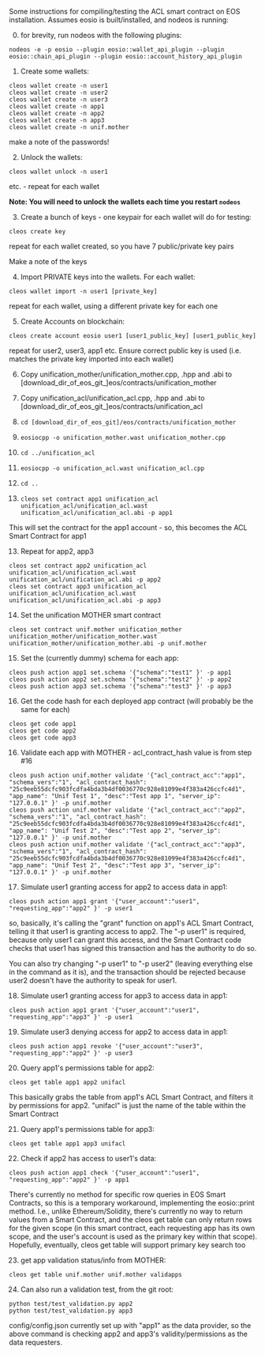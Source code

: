 Some instructions for compiling/testing the ACL smart contract on EOS installation. Assumes eosio is built/installed, and nodeos is running:

0) for brevity, run nodeos with the following plugins:
```
nodeos -e -p eosio --plugin eosio::wallet_api_plugin --plugin eosio::chain_api_plugin --plugin eosio::account_history_api_plugin
```

1) Create some wallets:
```
cleos wallet create -n user1
cleos wallet create -n user2
cleos wallet create -n user3
cleos wallet create -n app1
cleos wallet create -n app2
cleos wallet create -n app3
cleos wallet create -n unif.mother
```

make a note of the passwords!

2) Unlock the wallets:

```
cleos wallet unlock -n user1
```
etc. - repeat for each wallet

__Note: You will need to unlock the wallets each time you restart `nodeos`__

3) Create a bunch of keys - one keypair for each wallet will do for testing:
```
cleos create key
```

repeat for each wallet created, so you have 7 public/private key pairs

Make a note of the keys

4) Import PRIVATE keys into the wallets. For each wallet:

```
cleos wallet import -n user1 [private_key]
```

repeat for each wallet, using a different private key for each one

5) Create Accounts on blockchain:
```
cleos create account eosio user1 [user1_public_key] [user1_public_key]
```

repeat for user2, user3, app1 etc. Ensure correct public key is used (i.e. matches the private key imported into each wallet)

6) Copy unification_mother/unification_mother.cpp, .hpp and .abi to [download_dir_of_eos_git_]eos/contracts/unification_mother

7) Copy unification_acl/unification_acl.cpp, .hpp and .abi to [download_dir_of_eos_git_]eos/contracts/unification_acl

7) `cd [download_dir_of_eos_git]/eos/contracts/unification_mother`

8) `eosiocpp -o unification_mother.wast unification_mother.cpp`

9) `cd ../unification_acl`

10) `eosiocpp -o unification_acl.wast unification_acl.cpp`

11) `cd ..`

12) `cleos set contract app1 unification_acl unification_acl/unification_acl.wast unification_acl/unification_acl.abi -p app1`

This will set the contract for the app1 account - so, this becomes the ACL Smart Contract for app1

13) Repeat for app2, app3
```
cleos set contract app2 unification_acl unification_acl/unification_acl.wast unification_acl/unification_acl.abi -p app2
cleos set contract app3 unification_acl unification_acl/unification_acl.wast unification_acl/unification_acl.abi -p app3
```

14) Set the unification MOTHER smart contract
```
cleos set contract unif.mother unification_mother unification_mother/unification_mother.wast unification_mother/unification_mother.abi -p unif.mother
```

15) Set the (currently dummy) schema for each app:
```
cleos push action app1 set.schema '{"schema":"test1" }' -p app1
cleos push action app2 set.schema '{"schema":"test2" }' -p app2
cleos push action app3 set.schema '{"schema":"test3" }' -p app3
```

16) Get the code hash for each deployed app contract (will probably be the same for each)
```
cleos get code app1
cleos get code app2
cleos get code app3
```

16) Validate each app with MOTHER - acl_contract_hash value is from step #16
```
cleos push action unif.mother validate '{"acl_contract_acc":"app1", "schema_vers":"1", "acl_contract_hash": "25c9eeb55dcfc903fcdfa4bda3b4df0036770c928e81099e4f383a426ccfc4d1", "app_name": "Unif Test 1", "desc":"Test app 1", "server_ip": "127.0.0.1" }' -p unif.mother
cleos push action unif.mother validate '{"acl_contract_acc":"app2", "schema_vers":"1", "acl_contract_hash": "25c9eeb55dcfc903fcdfa4bda3b4df0036770c928e81099e4f383a426ccfc4d1", "app_name": "Unif Test 2", "desc":"Test app 2", "server_ip": "127.0.0.1" }' -p unif.mother
cleos push action unif.mother validate '{"acl_contract_acc":"app3", "schema_vers":"1", "acl_contract_hash": "25c9eeb55dcfc903fcdfa4bda3b4df0036770c928e81099e4f383a426ccfc4d1", "app_name": "Unif Test 2", "desc":"Test app 3", "server_ip": "127.0.0.1" }' -p unif.mother
```

17) Simulate user1 granting access for app2 to access data in app1:
```
cleos push action app1 grant '{"user_account":"user1", "requesting_app":"app2" }' -p user1
```

so, basically, it's calling the "grant" function on app1's ACL Smart Contract, telling it that user1 is granting access to app2. The "-p user1" is required, because only user1 can grant this access, and the Smart Contract code checks that user1 has signed this transaction and has the authority to do so.

You can also try changing "-p user1" to "-p user2" (leaving everything else in the command as it is), and the transaction should be rejected because user2 doesn't have the authority to speak for user1.

18) Simulate user1 granting access for app3 to access data in app1:
```
cleos push action app1 grant '{"user_account":"user1", "requesting_app":"app3" }' -p user1
```

19) Simulate user3 denying access for app2 to access data in app1:
```
cleos push action app1 revoke '{"user_account":"user3", "requesting_app":"app2" }' -p user3
```

20) Query app1's permissions table for app2:
```
cleos get table app1 app2 unifacl
```

This basically grabs the table from app1's ACL Smart Contract, and filters it by permissions for app2. "unifacl" is just the name of the table within the Smart Contract

21) Query app1's permissions table for app3:
```
cleos get table app1 app3 unifacl
```
22) Check if app2 has access to user1's data:
```
cleos push action app1 check '{"user_account":"user1", "requesting_app":"app2" }' -p app1
```
There's currently no method for specific row queries in EOS Smart Contracts, so this is a temporary workaround, implementing the eosio::print method. I.e., unlike Ethereum/Solidity, there's currently no way to return values from a Smart Contract, and the cleos get table can only return rows for the given scope (in this smart contract, each requesting app has its own scope, and the user's account is used as the primary key within that scope). Hopefully, eventually, cleos get table will support primary key search too

23) get app validation status/info from MOTHER:
```
cleos get table unif.mother unif.mother validapps
```
24) Can also run a validation test, from the git root:
```
python test/test_validation.py app2
python test/test_validation.py app3
```

config/config.json currently set up with "app1" as the data provider, so the above command is checking app2 and app3's validity/permissions as the data requesters.
